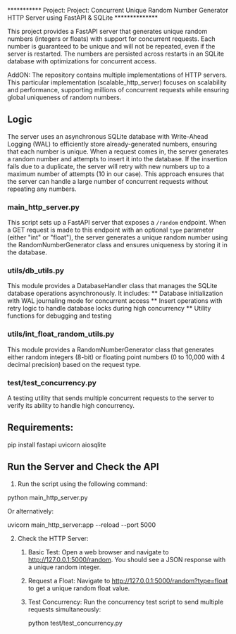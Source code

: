 *********** Project: Project: Concurrent Unique Random Number Generator HTTP Server using FastAPI & SQLite **************

This project provides a FastAPI server that generates unique random numbers (integers or floats) with support for concurrent requests. Each number is guaranteed to be unique and will not be repeated, even if the server is restarted. The numbers are persisted across restarts in an SQLite database with optimizations for concurrent access.

AddON: The repository contains multiple implementations of HTTP servers. This particular implementation (scalable_http_server) focuses on scalability and performance, supporting millions of concurrent requests while ensuring global uniqueness of random numbers.


## Logic

The server uses an asynchronous SQLite database with Write-Ahead Logging (WAL) to efficiently store already-generated numbers, ensuring that each number is unique. When a request comes in, the server generates a random number and attempts to insert it into the database. If the insertion fails due to a duplicate, the server will retry with new numbers up to a maximum number of attempts (10 in our case). This approach ensures that the server can handle a large number of concurrent requests without repeating any numbers.

### main_http_server.py
This script sets up a FastAPI server that exposes a `/random` endpoint. When a GET request is made to this endpoint with an optional `type` parameter (either "int" or "float"), the server generates a unique random number using the RandomNumberGenerator class and ensures uniqueness by storing it in the database.

### utils/db_utils.py
This module provides a DatabaseHandler class that manages the SQLite database operations asynchronously. It includes:
  ** Database initialization with WAL journaling mode for concurrent access
  ** Insert operations with retry logic to handle database locks during high concurrency
  ** Utility functions for debugging and testing

### utils/int_float_random_utils.py
This module provides a RandomNumberGenerator class that generates either random integers (8-bit) or floating point numbers (0 to 10,000 with 4 decimal precision) based on the request type.

### test/test_concurrency.py
A testing utility that sends multiple concurrent requests to the server to verify its ability to handle high concurrency.

## Requirements:

pip install fastapi uvicorn aiosqlite


## Run the Server and Check the API

1. Run the script using the following command:

python main_http_server.py

Or alternatively:

uvicorn main_http_server:app --reload --port 5000

2. Check the HTTP Server:

   1. Basic Test: Open a web browser and navigate to http://127.0.0.1:5000/random. You should see a JSON response with a unique random integer.
   
   2. Request a Float: Navigate to http://127.0.0.1:5000/random?type=float to get a unique random float value.

   3. Test Concurrency: Run the concurrency test script to send multiple requests simultaneously:

       python test/test_concurrency.py